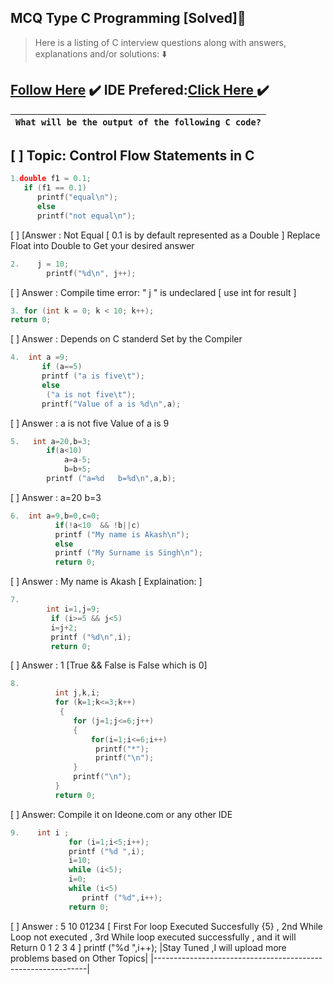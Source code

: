 ## MCQ Type C Programming [Solved]:name_badge:
> Here is a listing of C interview questions along with answers, explanations and/or solutions: :arrow_down:
## [Follow Here](https://github.com/0xSingh/) :heavy_check_mark: IDE Prefered:[Click Here ](https://ideone.com/)  :heavy_check_mark:
 
|                                `What will be the output of the following C code?`                                |
|--------------------------------------------------------------------------------------------------------------------|

##  [ ] Topic: Control Flow Statements in C
```C
1.double f1 = 0.1;
   if (f1 == 0.1)
      printf("equal\n");                       
      else                                                 
      printf("not equal\n");        
```
[ ] [Answer : Not Equal [ 0.1 is by default represented as a Double ] Replace Float into Double to Get your desired answer
```c
2.    j = 10;
        printf("%d\n", j++);                   
```
[ ] Answer : Compile time error: " j " is undeclared [ use int for result ]
```c
3. for (int k = 0; k < 10; k++);
return 0;              
```
[ ] Answer : Depends on C standerd Set by the Compiler
```c
4.  int a =9;
       if (a==5)
       printf ("a is five\t");               
       else
        ("a is not five\t");
       printf("Value of a is %d\n",a);
```
[ ] Answer : a is not five     Value of a is 9
```c
5.   int a=20,b=3;
        if(a<10)
            a=a-5;                            
            b=b+5;
        printf ("a=%d   b=%d\n",a,b);
 ```
 [ ] Answer : a=20    b=3
```c
6.  int a=9,b=0,c=0;
          if(!a<10  && !b||c)
          printf ("My name is Akash\n");        
          else
          printf ("My Surname is Singh\n");
          return 0; 
```
[ ] Answer : My name is Akash [ Explaination: ]
```c
7.
        int i=1,j=9;
         if (i>=5 && j<5)                      
         i=j+2;
         printf ("%d\n",i);
         return 0; 
 ```
[ ] Answer : 1 [True && False is False which is 0]
 ```c
8.
           int j,k,i;                           
           for (k=1;k<=3;k++)                   
            {
               for (j=1;j<=6;j++)                
               {
                   for(i=1;i<=6;i++)
                    printf("*");
                    printf("\n");
               }
               printf("\n");
           }
           return 0; 
```
[ ] Answer: Compile it on Ideone.com or any other IDE
```c
9.    int i ;
             for (i=1;i<5;i++);
             printf ("%d ",i);
             i=10;                          
             while (i<5);                                             
             i=0;
             while (i<5)
                printf ("%d",i++);
             return 0; 
 ```  
[ ] Answer : 5 10 01234 [ First For loop Executed Succesfully {5} , 2nd While Loop not executed , 3rd While   loop executed successfully , and it will Return 0 1 2 3 4 ]
             printf ("%d ",i++);
|Stay Tuned ,I will upload more problems based on Other Topics|
|-------------------------------------------------------------|
